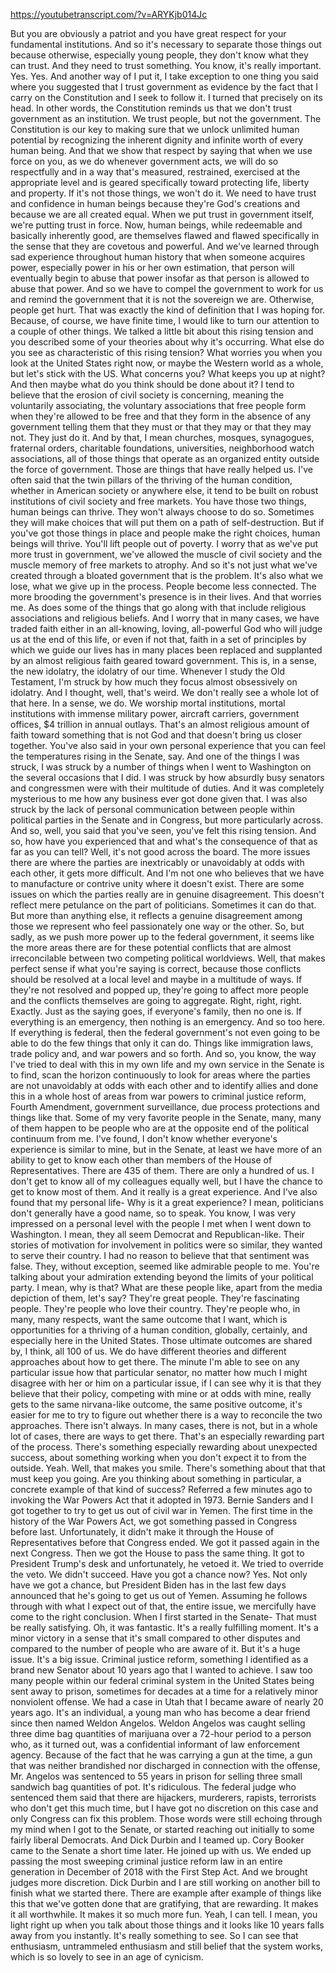 https://youtubetranscript.com/?v=ARYKjb014Jc

 But you are obviously a patriot and you have great respect for your fundamental institutions. And so it's necessary to separate those things out because otherwise, especially young people, they don't know what they can trust. And they need to trust something. You know, it's really important. Yes. Yes. And another way of I put it, I take exception to one thing you said where you suggested that I trust government as evidence by the fact that I carry on the Constitution and I seek to follow it. I turned that precisely on its head. In other words, the Constitution reminds us that we don't trust government as an institution. We trust people, but not the government. The Constitution is our key to making sure that we unlock unlimited human potential by recognizing the inherent dignity and infinite worth of every human being. And that we show that respect by saying that when we use force on you, as we do whenever government acts, we will do so respectfully and in a way that's measured, restrained, exercised at the appropriate level and is geared specifically toward protecting life, liberty and property. If it's not those things, we won't do it. We need to have trust and confidence in human beings because they're God's creations and because we are all created equal. When we put trust in government itself, we're putting trust in force. Now, human beings, while redeemable and basically inherently good, are themselves flawed and flawed specifically in the sense that they are covetous and powerful. And we've learned through sad experience throughout human history that when someone acquires power, especially power in his or her own estimation, that person will eventually begin to abuse that power insofar as that person is allowed to abuse that power. And so we have to compel the government to work for us and remind the government that it is not the sovereign we are. Otherwise, people get hurt. That was exactly the kind of definition that I was hoping for. Because, of course, we have finite time, I would like to turn our attention to a couple of other things. We talked a little bit about this rising tension and you described some of your theories about why it's occurring. What else do you see as characteristic of this rising tension? What worries you when you look at the United States right now, or maybe the Western world as a whole, but let's stick with the US. What concerns you? What keeps you up at night? And then maybe what do you think should be done about it? I tend to believe that the erosion of civil society is concerning, meaning the voluntarily associating, the voluntary associations that free people form when they're allowed to be free and that they form in the absence of any government telling them that they must or that they may or that they may not. They just do it. And by that, I mean churches, mosques, synagogues, fraternal orders, charitable foundations, universities, neighborhood watch associations, all of those things that operate as an organized entity outside the force of government. Those are things that have really helped us. I've often said that the twin pillars of the thriving of the human condition, whether in American society or anywhere else, it tend to be built on robust institutions of civil society and free markets. You have those two things, human beings can thrive. They won't always choose to do so. Sometimes they will make choices that will put them on a path of self-destruction. But if you've got those things in place and people make the right choices, human beings will thrive. You'll lift people out of poverty. I worry that as we've put more trust in government, we've allowed the muscle of civil society and the muscle memory of free markets to atrophy. And so it's not just what we've created through a bloated government that is the problem. It's also what we lose, what we give up in the process. People become less connected. The more brooding the government's presence is in their lives. And that worries me. As does some of the things that go along with that include religious associations and religious beliefs. And I worry that in many cases, we have traded faith either in an all-knowing, loving, all-powerful God who will judge us at the end of this life, or even if not that, faith in a set of principles by which we guide our lives has in many places been replaced and supplanted by an almost religious faith geared toward government. This is, in a sense, the new idolatry, the idolatry of our time. Whenever I study the Old Testament, I'm struck by how much they focus almost obsessively on idolatry. And I thought, well, that's weird. We don't really see a whole lot of that here. In a sense, we do. We worship mortal institutions, mortal institutions with immense military power, aircraft carriers, government offices, $4 trillion in annual outlays. That's an almost religious amount of faith toward something that is not God and that doesn't bring us closer together. You've also said in your own personal experience that you can feel the temperatures rising in the Senate, say. And one of the things I was struck, I was struck by a number of things when I went to Washington on the several occasions that I did. I was struck by how absurdly busy senators and congressmen were with their multitude of duties. And it was completely mysterious to me how any business ever got done given that. I was also struck by the lack of personal communication between people within political parties in the Senate and in Congress, but more particularly across. And so, well, you said that you've seen, you've felt this rising tension. And so, how have you experienced that and what's the consequence of that as far as you can tell? Well, it's not good across the board. The more issues there are where the parties are inextricably or unavoidably at odds with each other, it gets more difficult. And I'm not one who believes that we have to manufacture or contrive unity where it doesn't exist. There are some issues on which the parties really are in genuine disagreement. This doesn't reflect mere petulance on the part of politicians. Sometimes it can do that. But more than anything else, it reflects a genuine disagreement among those we represent who feel passionately one way or the other. So, but sadly, as we push more power up to the federal government, it seems like the more areas there are for these potential conflicts that are almost irreconcilable between two competing political worldviews. Well, that makes perfect sense if what you're saying is correct, because those conflicts should be resolved at a local level and maybe in a multitude of ways. If they're not resolved and popped up, they're going to affect more people and the conflicts themselves are going to aggregate. Right, right, right. Exactly. Just as the saying goes, if everyone's family, then no one is. If everything is an emergency, then nothing is an emergency. And so too here. If everything is federal, then the federal government's not even going to be able to do the few things that only it can do. Things like immigration laws, trade policy and, and war powers and so forth. And so, you know, the way I've tried to deal with this in my own life and my own service in the Senate is to find, scan the horizon continuously to look for areas where the parties are not unavoidably at odds with each other and to identify allies and done this in a whole host of areas from war powers to criminal justice reform, Fourth Amendment, government surveillance, due process protections and things like that. Some of my very favorite people in the Senate, many, many of them happen to be people who are at the opposite end of the political continuum from me. I've found, I don't know whether everyone's experience is similar to mine, but in the Senate, at least we have more of an ability to get to know each other than members of the House of Representatives. There are 435 of them. There are only a hundred of us. I don't get to know all of my colleagues equally well, but I have the chance to get to know most of them. And it really is a great experience. And I've also found that my personal life- Why is it a great experience? I mean, politicians don't generally have a good name, so to speak. You know, I was very impressed on a personal level with the people I met when I went down to Washington. I mean, they all seem Democrat and Republican-like. Their stories of motivation for involvement in politics were so similar, they wanted to serve their country. I had no reason to believe that that sentiment was false. They, without exception, seemed like admirable people to me. You're talking about your admiration extending beyond the limits of your political party. I mean, why is that? What are these people like, apart from the media depiction of them, let's say? They're great people. They're fascinating people. They're people who love their country. They're people who, in many, many respects, want the same outcome that I want, which is opportunities for a thriving of a human condition, globally, certainly, and especially here in the United States. Those ultimate outcomes are shared by, I think, all 100 of us. We do have different theories and different approaches about how to get there. The minute I'm able to see on any particular issue how that particular senator, no matter how much I might disagree with her or him on a particular issue, if I can see why it is that they believe that their policy, competing with mine or at odds with mine, really gets to the same nirvana-like outcome, the same positive outcome, it's easier for me to try to figure out whether there is a way to reconcile the two approaches. There isn't always. In many cases, there is not, but in a whole lot of cases, there are ways to get there. That's an especially rewarding part of the process. There's something especially rewarding about unexpected success, about something working when you don't expect it to from the outside. Yeah. Well, that makes you smile. There's something about that that must keep you going. Are you thinking about something in particular, a concrete example of that kind of success? Referred a few minutes ago to invoking the War Powers Act that it adopted in 1973. Bernie Sanders and I got together to try to get us out of civil war in Yemen. The first time in the history of the War Powers Act, we got something passed in Congress before last. Unfortunately, it didn't make it through the House of Representatives before that Congress ended. We got it passed again in the next Congress. Then we got the House to pass the same thing. It got to President Trump's desk and unfortunately, he vetoed it. We tried to override the veto. We didn't succeed. Have you got a chance now? Yes. Not only have we got a chance, but President Biden has in the last few days announced that he's going to get us out of Yemen. Assuming he follows through with what I expect out of that, the entire issue, we mercifully have come to the right conclusion. When I first started in the Senate- That must be really satisfying. Oh, it was fantastic. It's a really fulfilling moment. It's a minor victory in a sense that it's small compared to other disputes and compared to the number of people who are aware of it. But it's a huge issue. It's a big issue. Criminal justice reform, something I identified as a brand new Senator about 10 years ago that I wanted to achieve. I saw too many people within our federal criminal system in the United States being sent away to prison, sometimes for decades at a time for a relatively minor nonviolent offense. We had a case in Utah that I became aware of nearly 20 years ago. It's an individual, a young man who has become a dear friend since then named Weldon Angelos. Weldon Angelos was caught selling three dime bag quantities of marijuana over a 72-hour period to a person who, as it turned out, was a confidential informant of law enforcement agency. Because of the fact that he was carrying a gun at the time, a gun that was neither brandished nor discharged in connection with the offense, Mr. Angelos was sentenced to 55 years in prison for selling three small sandwich bag quantities of pot. It's ridiculous. The federal judge who sentenced them said that there are hijackers, murderers, rapists, terrorists who don't get this much time, but I have got no discretion on this case and only Congress can fix this problem. Those words were still echoing through my mind when I got to the Senate, or started reaching out initially to some fairly liberal Democrats. And Dick Durbin and I teamed up. Cory Booker came to the Senate a short time later. He joined up with us. We ended up passing the most sweeping criminal justice reform law in an entire generation in December of 2018 with the First Step Act. And we brought judges more discretion. Dick Durbin and I are still working on another bill to finish what we started there. There are example after example of things like this that we've gotten done that are gratifying, that are rewarding. It makes it all worthwhile. It makes it so much more fun. Yeah, I can tell. I mean, you light right up when you talk about those things and it looks like 10 years falls away from you instantly. It's really something to see. So I can see that enthusiasm, untrammeled enthusiasm and still belief that the system works, which is so lovely to see in an age of cynicism.